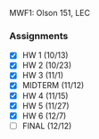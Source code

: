 MWF1: Olson 151, LEC
### Assignments
- [x] HW 1 (10/13)
- [x] HW 2 (10/23)
- [x] HW 3 (11/1)
- [x] MIDTERM (11/12)
- [x] HW 4 (11/15)
- [x] HW 5 (11/27)
- [x] HW 6 (12/7)
- [ ] FINAL (12/12)